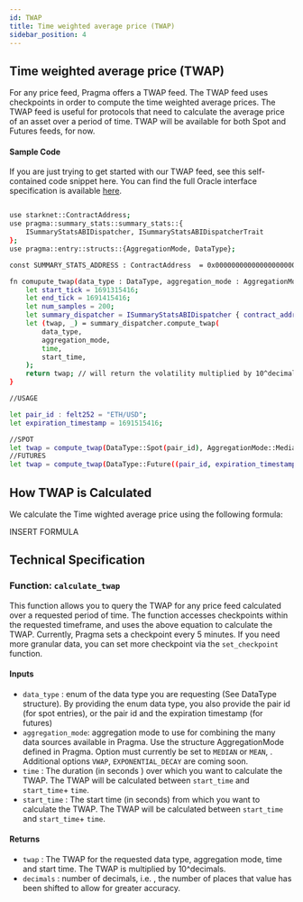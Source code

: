 ```yaml
---
id: TWAP
title: Time weighted average price (TWAP)
sidebar_position: 4
---
```


## Time weighted average price (TWAP)

For any price feed, Pragma offers a TWAP feed. The TWAP feed uses checkpoints in order to compute the time weighted average prices. The TWAP feed is useful for protocols that need to calculate the average price of an asset over a period of time. TWAP will be available for both Spot and Futures feeds, for now. 

#### Sample Code

If you are just trying to get started with our TWAP feed, see this self-contained code snippet here. You can find the full Oracle interface specification is available [here](https://github.com/Astraly-Labs/pragma-oracle/blob/main/src/summary_stats/summary_stats.cairo).

```bash

use starknet::ContractAddress;
use pragma::summary_stats::summary_stats::{
    ISummaryStatsABIDispatcher, ISummaryStatsABIDispatcherTrait
};
use pragma::entry::structs::{AggregationMode, DataType};

const SUMMARY_STATS_ADDRESS : ContractAddress  = 0x00000000000000000000;

fn comupute_twap(data_type : DataType, aggregation_mode : AggregationMode) -> u128 { 
    let start_tick = 1691315416;
    let end_tick = 1691415416;
    let num_samples = 200;
    let summary_dispatcher = ISummaryStatsABIDispatcher { contract_address: SUMMARY_STATS_ADDRESS}
    let (twap, _) = summary_dispatcher.compute_twap(
        data_type,
        aggregation_mode,
        time,
        start_time,
    );
    return twap; // will return the volatility multiplied by 10^decimals
}

//USAGE

let pair_id : felt252 = "ETH/USD";
let expiration_timestamp = 1691515416;

//SPOT
let twap = compute_twap(DataType::Spot(pair_id), AggregationMode::Median(()));
//FUTURES
let twap = compute_twap(DataType::Future((pair_id, expiration_timestamp)), AggregationMode::Median(()));

```

## How TWAP is Calculated

We calculate the Time wighted average price using the following formula: 

INSERT FORMULA 

## Technical Specification

### Function: `calculate_twap`

This function allows you to query the TWAP for any price feed calculated over a requested period of time. The function accesses checkpoints within the requested timeframe, and uses the above equation to calculate the TWAP.
Currently, Pragma sets a checkpoint every 5 minutes. If you need more granular data, you can set more checkpoint via the `set_checkpoint` function.


#### Inputs 

- `data_type` : enum of the data type you are requesting (See DataType structure). By providing the enum data type, you also provide the pair id (for spot entries), or the pair id and the expiration timestamp (for futures)
- `aggregation_mode`: aggregation mode to use for combining the many data sources available in Pragma. Use the structure AggregationMode defined in Pragma. Option must currently be set to `MEDIAN` or `MEAN`, . Additional options `VWAP`, `EXPONENTIAL_DECAY` are coming soon.
- `time` : The duration (in seconds ) over which you want to calculate the TWAP. The TWAP will be calculated between `start_time` and `start_time`+ `time`.
- `start_time` : The start time (in seconds) from which you want to calculate the TWAP. The TWAP will be calculated between `start_time` and `start_time`+ `time`.

#### Returns

- `twap` : The TWAP for the requested data type, aggregation mode, time and start time. The TWAP is multiplied by 10^decimals.
- `decimals` : number of decimals, i.e. , the number of places that value has been shifted to allow for greater accuracy. 

